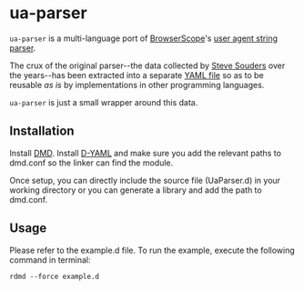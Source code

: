 ua-parser
=========

`ua-parser` is a multi-language port of [BrowserScope][1]'s [user agent string parser][2].

The crux of the original parser--the data collected by [Steve Souders][3] over the years--has been extracted into a separate [YAML file][4] so as to be reusable _as is_ by implementations in other programming languages.

`ua-parser` is just a small wrapper around this data.


Installation
---------------------

Install [DMD][5].
Install [D-YAML][6] and make sure you add the relevant paths to dmd.conf so the linker can find the module.

Once setup, you can directly include the source file (UaParser.d) in your working directory or you can generate a library and add the path to dmd.conf.

Usage
---------------

Please refer to the example.d file. To run the example, execute the following command in terminal:

`rdmd --force example.d`

[1]: http://www.browserscope.org
[2]: http://code.google.com/p/ua-parser/
[3]: http://stevesouders.com/
[4]: https://raw.github.com/tobie/ua-parser/master/regexes.yaml
[5]: http://dlang.org/download.html
[6]: https://github.com/kiith-sa/D-YAML/wiki/Getting-Started
